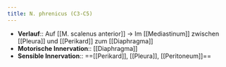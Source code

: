 ```yaml
---
title: N. phrenicus (C3-C5)
---
```

- **Verlauf**:: Auf [[M. scalenus anterior]] → Im [[Mediastinum]] zwischen [[Pleura]] und [[Perikard]] zum [[Diaphragma]]
- **Motorische Innervation**:: [[Diaphragma]]
- **Sensible Innervation**:: ==[[Perikard]], [[Pleura]], [[Peritoneum]]==